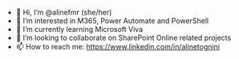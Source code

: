 - 👋 Hi, I’m @alinefmr (she/her)
- 👀 I’m interested in M365, Power Automate and PowerShell
- 🌱 I’m currently learning Microsoft Viva
- 💞️ I’m looking to collaborate on SharePoint Online related projects
- 📫 How to reach me: https://www.linkedin.com/in/alinetognini

<!---
alinefmr/alinefmr is a ✨ special ✨ repository because its `README.md` (this file) appears on your GitHub profile.
You can click the Preview link to take a look at your changes.
--->
